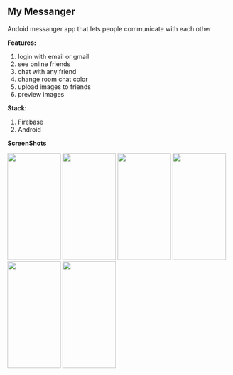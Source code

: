 ## **My Messanger**
Andoid messanger app that lets people communicate with each other

**Features:**
 1. login with email or gmail 
 2. see online friends
 3.  chat with any friend
 4. change room chat color
 5. upload images to friends
 6. preview images

**Stack:**
 1. Firebase 
 2. Android



**ScreenShots**

<img src="https://raw.githubusercontent.com/ramzitannous/messnger/master/Screenshots/Screenshot_2020-11-14-19-02-10-319_com.ramzi.messanger.jpg" height="240" width="120">  
<img src="https://raw.githubusercontent.com/ramzitannous/messnger/master/Screenshots/Screenshot_2020-11-14-19-02-53-280_com.ramzi.messanger.jpg" height="240" width="120"> 
<img src="https://raw.githubusercontent.com/ramzitannous/messnger/master/Screenshots/Screenshot_2020-11-14-19-03-29-906_com.ramzi.messanger.jpg" height="240" width="120">
<img src="https://raw.githubusercontent.com/ramzitannous/messnger/master/Screenshots/Screenshot_2020-11-14-19-03-47-805_com.ramzi.messanger.jpg" height="240" width="120">  
<img src="https://raw.githubusercontent.com/ramzitannous/messnger/master/Screenshots/Screenshot_2020-11-14-19-03-51-803_com.ramzi.messanger.jpg" height="240" width="120">
<img src="https://raw.githubusercontent.com/ramzitannous/messnger/master/Screenshots/Screenshot_2020-11-14-19-03-56-787_com.ramzi.messanger.jpg"
height="240" width="120">

